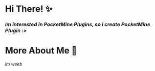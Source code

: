 # Hi There! ✨
### _Im interested in PocketMine Plugins, so i create PocketMine Plugin :>_
# More About Me 🌱
*im weeb*
